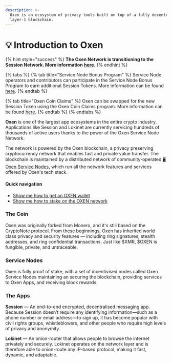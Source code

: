 ```yaml
---
description: >-
  Oxen is an ecosystem of privacy tools built on top of a fully decentralised
  layer-1 blockchain.
---
```


# 💡 Introduction to Oxen

{% hint style="success" %}
**The Oxen Network is transitioning to the Session Network. More information** [**here**](https://oxen.io/blog/development-is-transitioning-to-session-token)**.**&#x20;
{% endhint %}

{% tabs %}
{% tab title="Service Node Bonus Program" %}
Service Node operators and contributors can participate in the Service Node Bonus Program to earn additional Session Tokens. More information can be found [here](https://swap.oxen.io/).
{% endtab %}

{% tab title="Oxen Coin Claims" %}
Oxen can be swapped for the new Session Token using the Oxen Coin Claims program. More information can be found [here](https://token.getsession.org/oxen-coin-claims).&#x20;
{% endtab %}
{% endtabs %}

**Oxen** is one of the largest app ecosystems in the entire crypto industry. Applications like Session and Lokinet are currently servicing hundreds of thousands of active users thanks to the power of the Oxen Service Node Network.

The network is powered by the Oxen blockchain, a privacy preserving cryptocurrency network that enables fast and private value transfer. The blockchain is maintained by a distributed network of community-operated [🖥 Oxen Service Nodes](https://oxen.gitbook.io/oxen-docs/about-the-oxen-blockchain/oxen-service-nodes), which run all the network features and services offered by Oxen's tech stack.

#### Quick navigation

* [Show me how to get an OXEN wallet](using-the-oxen-blockchain/oxen-wallet-guides/)
* [Show me how to stake on the OXEN network](using-the-oxen-blockchain/oxen-service-node-guides/staking-to-shared-service-node.md)

### The Coin

Oxen was originally forked from Monero, and it's still based on the CryptoNote protocol. From these beginnings, Oxen has inherited world class privacy and security features — including ring signatures, stealth addresses, and ring confidential transactions. Just like $XMR, $OXEN is fungible, private, and untraceable.

### Service Nodes

Oxen is fully proof of stake, with a set of incentivised nodes called Oxen Service Nodes maintaining an securing the blockchain, providing services to Oxen Apps, and receiving block rewards.

### The Apps

**Session** — An end-to-end encrypted, decentralised messaging app. Because Session doesn’t require any identifying information—such as a phone number or email address—to sign up, it has become popular with civil rights groups, whistleblowers, and other people who require high levels of privacy and anonymity.

**Lokinet** — An onion-router that allows people to browse the internet privately and securely. Lokinet operates on the network layer and is therefore able to onion-route any IP-based protocol, making it fast, dynamic, and adaptable.
